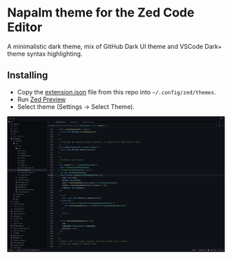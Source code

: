 # Napalm theme for the Zed Code Editor

A minimalistic dark theme, mix of GitHub Dark UI theme and VSCode Dark+ theme syntax highlighting.

## Installing
- Copy the [extension.json](./extension.json) file from this repo into `~/.config/zed/themes`.
- Run [Zed Preview](https://zed.dev/releases/preview)
- Select theme (Settings -> Select Theme).

![](img/theme.png)
